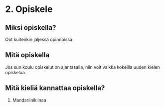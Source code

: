 # 2. Opiskele
## Miksi opiskella?
Oot kuitenkin jäljessä opinnoissa

## Mitä opiskella
Jos sun koulu opiskelut on ajantasalla, niin voit vaikka
kokeilla uuden kielen opiskelua.

## Mitä kieliä kannattaa opiskella?
1. Mandariinikiinaa
